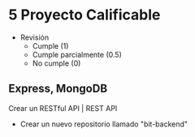 # 5 Proyecto Calificable

* Revisión
  - Cumple (1)
  - Cumple parcialmente (0.5)
  - No cumple (0)

## Express, MongoDB

Crear un RESTful API | REST API

- Crear un nuevo repositorio llamado "bit-backend"
